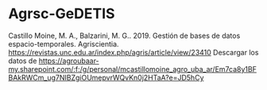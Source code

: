 # Agrsc-GeDETIS
Castillo Moine, M. A., Balzarini, M. G.. 2019. Gestión de bases de datos espacio-temporales.  Agriscientia. https://revistas.unc.edu.ar/index.php/agris/article/view/23410
Descargar los datos de https://agroubaar-my.sharepoint.com/:f:/g/personal/mcastillomoine_agro_uba_ar/Em7ca8y1BFBAkRWCm_ug7NIBZgiOUmepvrWQvKn0j2HTaA?e=JD5hCy
